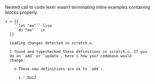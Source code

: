 Nested call to code lexer wasn’t terminating inline examples containing blocks properly.

``` unison
x = {{
    ``let "me"`` live
    ``do "me"`` in
  }}
```

``` ucm
  Loading changes detected in scratch.u.

  I found and typechecked these definitions in scratch.u. If you
  do an `add` or `update`, here's how your codebase would
  change:
  
    ⍟ These new definitions are ok to `add`:
    
      x : Doc2

```
